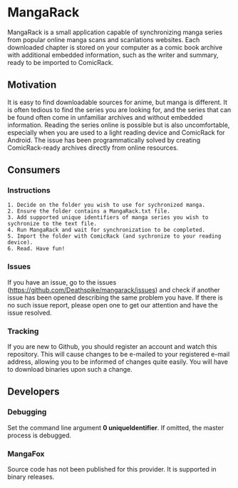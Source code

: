 # MangaRack

MangaRack is a small application capable of synchronizing manga series from popular online manga scans and scanlations websites. Each downloaded chapter is stored on your computer as a comic book archive with additional embedded information, such as the writer and summary, ready to be imported to ComicRack.

## Motivation

It is easy to find downloadable sources for anime, but manga is different. It is often tedious to find the series you are looking for, and the series that can be found often come in unfamiliar archives and without embedded information. Reading the series online is possible but is also uncomfortable, especially when you are used to a light reading device and ComicRack for Android. The issue has been programmatically solved by creating ComicRack-ready archives directly from online resources.

## Consumers

### Instructions

	1. Decide on the folder you wish to use for sychronized manga.
	2. Ensure the folder contains a MangaRack.txt file.
	3. Add supported unique identifiers of manga series you wish to sychronize to the text file.
	4. Run MangaRack and wait for synchronization to be completed.
	5. Import the folder with ComicRack (and sychronize to your reading device).
	6. Read. Have fun!

### Issues

If you have an issue, go to the issues (https://github.com/Deathspike/mangarack/issues) and check if another issue has been opened describing the same problem you have. If there is no such issue report, please open one to get our attention and have the issue resolved.

### Tracking

If you are new to Github, you should register an account and watch this repository. This will cause changes to be e-mailed to your registered e-mail address, allowing you to be informed of changes quite easily. You will have to download binaries upon such a change.

## Developers

### Debugging

Set the command line argument **0 uniqueIdentifier**. If omitted, the master process is debugged.

### MangaFox

Source code has not been published for this provider. It is supported in binary releases.
